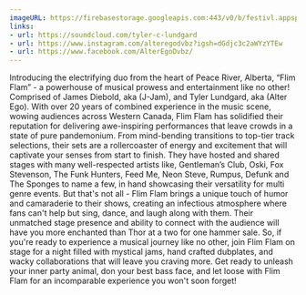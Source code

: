 ```yaml
---
imageURL: https://firebasestorage.googleapis.com:443/v0/b/festivl.appspot.com/o/userContent%2FA556AB03-D360-44DC-8A97-D43A888D03F5.png?alt=media&token=45145874-6e2b-417c-9199-de96174e71ca
links:
- url: https://soundcloud.com/tyler-c-lundgard
- url: https://www.instagram.com/alteregodvbz?igsh=dGdjc3c2aWYzYTEw
- url: https://www.facebook.com/AlterEgoDvbz/
---
```

Introducing the electrifying duo from the heart of Peace River, Alberta, “Flim Flam” - a powerhouse of musical prowess and entertainment like no other! Comprised of James Diebold, aka (J-Jam), and Tyler Lundgard, aka (Alter Ego).
With over 20 years of combined experience in the music scene, wowing audiences across Western Canada, Flim Flam has solidified their reputation for delivering awe-inspiring performances that leave crowds in a state of pure pandemonium. From mind-bending transitions to top-tier track selections, their sets are a rollercoaster of energy and excitement that will captivate your senses from start to finish. They have hosted and shared stages with many well-respected artists like, Gentleman’s Club, Oski, Fox Stevenson, The Funk Hunters, Feed Me, Neon Steve, Rumpus, Defunk and The Sponges to name a few, in hand showcasing their versatility for multi genre events.
But that's not all - Flim Flam brings a unique touch of humor and camaraderie to their shows, creating an infectious atmosphere where fans can't help but sing, dance, and laugh along with them. Their unmatched stage presence and ability to connect with the audience will have you more enchanted than Thor at a two for one hammer sale.
So, if you're ready to experience a musical journey like no other, join Flim Flam on stage for a night filled with mystical jams, hand crafted dubplates, and wacky collaborations that will leave you craving more. Get ready to unleash your inner party animal, don your best bass face, and let loose with Flim Flam for an incomparable experience you won't soon forget! 
